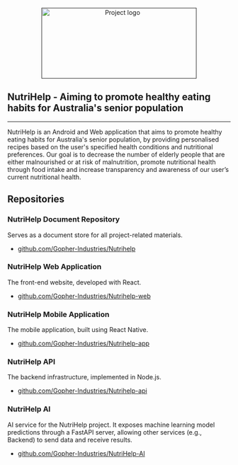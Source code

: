 <p align="center">
  <a href="" rel="noopener">
    <img width="350px" height="160px" src="https://i.imgur.com/UAoO8sl.png" alt="Project logo">
  </a>
</p>

## NutriHelp - Aiming to promote healthy eating habits for Australia's senior population

---

NutriHelp is an Android and Web application that aims to promote healthy eating habits for Australia's senior population,
by providing personalised recipes based on the user's specified health conditions and nutritional preferences.
Our goal is to decrease the number of elderly people that are either malnourished or at risk of malnutrition,
promote nutritional health through food intake and increase transparency and awareness of our user’s current nutritional health.

## Repositories

### NutriHelp Document Repository
Serves as a document store for all project-related materials.

- [github.com/Gopher-Industries/Nutrihelp](https://github.com/Gopher-Industries/Nutrihelp)

### NutriHelp Web Application
The front-end website, developed with React.

- [github.com/Gopher-Industries/Nutrihelp-web](https://github.com/Gopher-Industries/Nutrihelp-web)

### NutriHelp Mobile Application
The mobile application, built using React Native.

- [github.com/Gopher-Industries/Nutrihelp-app](https://github.com/Gopher-Industries/Nutrihelp-app)

### NutriHelp API
The backend infrastructure, implemented in Node.js.
- [github.com/Gopher-Industries/Nutrihelp-api](https://github.com/Gopher-Industries/Nutrihelp-api)

### NutriHelp AI
AI service for the NutriHelp project. It exposes machine learning model predictions through a FastAPI server, allowing other services (e.g., Backend) to send data and receive results.
- [github.com/Gopher-Industries/NutriHelp-AI](https://github.com/Gopher-Industries/NutriHelp-AI)

